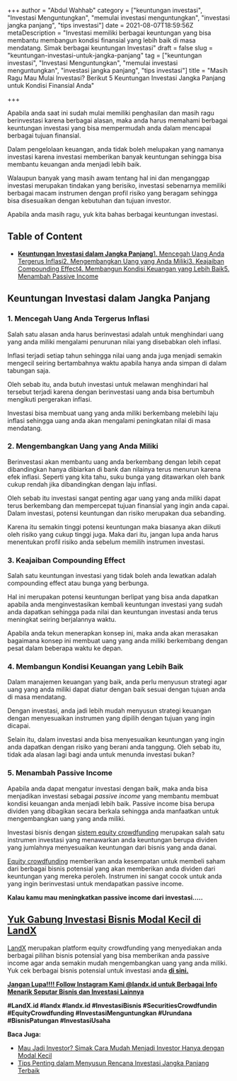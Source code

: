 +++
author = "Abdul Wahhab"
category = ["keuntungan investasi", "Investasi Menguntungkan", "memulai investasi menguntungkan", "investasi jangka panjang", "tips investasi"]
date = 2021-08-07T18:59:56Z
metaDescription = "Investasi memiliki berbagai keuntungan yang bisa membantu membangun kondisi finansial yang lebih baik di masa mendatang. Simak berbagai keuntungan Investasi"
draft = false
slug = "keuntungan-investasi-untuk-jangka-panjang"
tag = ["keuntungan investasi", "Investasi Menguntungkan", "memulai investasi menguntungkan", "investasi jangka panjang", "tips investasi"]
title = "Masih Ragu Mau Mulai Investasi? Berikut 5 Keuntungan Investasi Jangka Panjang untuk Kondisi Finansial Anda"

+++


Apabila anda saat ini sudah mulai memiliki penghasilan dan masih ragu berinvestasi karena berbagai alasan, maka anda harus memahami berbagai keuntungan investasi yang bisa mempermudah anda dalam mencapai berbagai tujuan finansial.

Dalam pengelolaan keuangan, anda tidak boleh melupakan yang namanya investasi karena investasi memberikan banyak keuntungan sehingga bisa membantu keuangan anda menjadi lebih baik.

Walaupun banyak yang masih awam tentang hal ini dan menganggap investasi merupakan tindakan yang berisiko, investasi sebenarnya memiliki berbagai macam instrumen dengan profil risiko yang beragam sehingga bisa disesuaikan dengan kebutuhan dan tujuan investor.

Apabila anda masih ragu, yuk kita bahas berbagai keuntungan investasi.

## Table of Content

* **[Keuntungan Investasi dalam Jangka Panjang](#keuntungan-investasi-dalam-jangka-panjang)**[1. Mencegah Uang Anda Tergerus Inflasi](#1-mencegah-uang-anda-tergerus-inflasi)[2. Mengembangkan Uang yang Anda Miliki](#2-mengembangkan-uang-yang-anda-miliki)[3. Keajaiban Compounding Effect](#3-keajaiban-compounding-effect)[4. Membangun Kondisi Keuangan yang Lebih Baik](#4-membangun-kondisi-keuangan-yang-lebih-baik)[5. Menambah Passive Income](#5-menambah-passive-income)

## Keuntungan Investasi dalam Jangka Panjang

### 1. Mencegah Uang Anda Tergerus Inflasi

Salah satu alasan anda harus berinvestasi adalah untuk menghindari uang yang anda miliki mengalami penurunan nilai yang disebabkan oleh inflasi.

Inflasi terjadi setiap tahun sehingga nilai uang anda juga menjadi semakin mengecil seiring bertambahnya waktu apabila hanya anda simpan di dalam tabungan saja.

Oleh sebab itu, anda butuh investasi untuk melawan menghindari hal tersebut terjadi karena dengan berinvestasi uang anda bisa bertumbuh mengikuti pergerakan inflasi.

Investasi bisa membuat uang yang anda miliki berkembang melebihi laju inflasi sehingga uang anda akan mengalami peningkatan nilai di masa mendatang.

### 2. Mengembangkan Uang yang Anda Miliki

Berinvestasi akan membantu uang anda berkembang dengan lebih cepat dibandingkan hanya dibiarkan di bank dan nilainya terus menurun karena efek inflasi. Seperti yang kita tahu, suku bunga yang ditawarkan oleh bank cukup rendah jika dibandingkan dengan laju inflasi.

Oleh sebab itu investasi sangat penting agar uang yang anda miliki dapat terus berkembang dan mempercepat tujuan finansial yang ingin anda capai. Dalam investasi, potensi keuntungan dan risiko merupakan dua sebanding.

Karena itu semakin tinggi potensi keuntungan maka biasanya akan diikuti oleh risiko yang cukup tinggi juga. Maka dari itu, jangan lupa anda harus menentukan profil risiko anda sebelum memilih instrumen investasi.

### 3. Keajaiban Compounding Effect

Salah satu keuntungan investasi yang tidak boleh anda lewatkan adalah compounding effect atau bunga yang berbunga.

Hal ini merupakan potensi keuntungan berlipat yang bisa anda dapatkan apabila anda menginvestasikan kembali keuntungan investasi yang sudah anda dapatkan sehingga pada nilai dan keuntungan investasi anda terus meningkat seiring berjalannya waktu.

Apabila anda tekun menerapkan konsep ini, maka anda akan merasakan bagaimana konsep ini membuat uang yang anda miliki berkembang dengan pesat dalam beberapa waktu ke depan.

### 4. Membangun Kondisi Keuangan yang Lebih Baik

Dalam manajemen keuangan yang baik, anda perlu menyusun strategi agar uang yang anda miliki dapat diatur dengan baik sesuai dengan tujuan anda di masa mendatang.

Dengan investasi, anda jadi lebih mudah menyusun strategi keuangan dengan menyesuaikan instrumen yang dipilih dengan tujuan yang ingin dicapai.

Selain itu, dalam investasi anda bisa menyesuaikan keuntungan yang ingin anda dapatkan dengan risiko yang berani anda tanggung. Oleh sebab itu, tidak ada alasan lagi bagi anda untuk menunda investasi bukan?

### 5. Menambah Passive Income

Apabila anda dapat mengatur investasi dengan baik, maka anda bisa menjadikan investasi sebagai _passive income_ yang membantu membuat kondisi keuangan anda menjadi lebih baik. Passive income bisa berupa dividen yang dibagikan secara berkala sehingga anda manfaatkan untuk mengembangkan uang yang anda miliki.

Investasi bisnis dengan [sistem equity crowdfunding](https://landx.id/) merupakan salah satu instrumen investasi yang menawarkan anda keuntungan berupa dividen yang jumlahnya menyesuaikan keuntungan dari bisnis yang anda danai.

[Equity crowdfunding](https://landx.id/) memberikan anda kesempatan untuk membeli saham dari berbagai bisnis potensial yang akan memberikan anda dividen dari keuntungan yang mereka peroleh. Instrumen ini sangat cocok untuk anda yang ingin berinvestasi untuk mendapatkan passive income.

**Kalau kamu mau meningkatkan passive income dari investasi…..**

## [Yuk Gabung Investasi Bisnis Modal Kecil di LandX](https://landx.id/)

[LandX](https://landx.id/) merupakan platform equity crowdfunding yang menyediakan anda berbagai pilihan bisnis potensial yang bisa memberikan anda passive income agar anda semakin mudah mengembangkan uang yang anda miliki. Yuk cek berbagai bisnis potensial untuk investasi anda **[di sini.](https://landx.id/project/index.html)**

[**Jangan Lupa!!!! Follow Instagram Kami @landx.id untuk Berbagai Info Menarik Seputar Bisnis dan Investasi Lainnya**](https://instagram.com/landx.id?utm_medium=copy_link)

**#LandX.id    #landx         #landx.id    #InvestasiBisnis #SecuritiesCrowdfundin   #EquityCrowdfunding    #InvestasiMenguntungkan    #Urundana    #BisnisPatungan    #InvestasiUsaha**

**Baca Juga:**

* [Mau Jadi Investor? Simak Cara Mudah Menjadi Investor Hanya dengan Modal Kecil](https://landx.id/blog/cara-menjadi-investor/)
* [Tips Penting dalam Menyusun Rencana Investasi Jangka Panjang Terbaik](https://landx.id/blog/investasi-jangka-panjang-adalah/)

